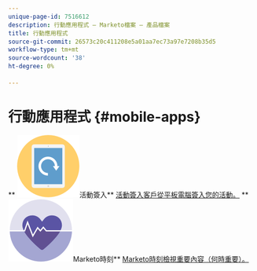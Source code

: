 ```yaml
---
unique-page-id: 7516612
description: 行動應用程式 — Marketo檔案 — 產品檔案
title: 行動應用程式
source-git-commit: 26573c20c411208e5a01aa7ec73a97e7208b35d5
workflow-type: tm+mt
source-wordcount: '38'
ht-degree: 0%

---
```



# 行動應用程式 {#mobile-apps}

** ![活動簽入](assets/mobile-checkin-icon.png)活動簽入** [活動簽入客戶從平板電腦簽入您的活動。](https://docs.marketo.com/display/DOCS/Event+Check-in)     ** ![Marketo時刻](assets/moments-icon.png)Marketo時刻** [Marketo時刻檢視重要內容（何時重要）。](https://docs.marketo.com/display/DOCS/Marketo+Moments)
